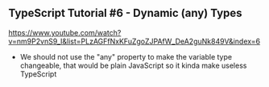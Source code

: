 ## TypeScript Tutorial #6 - Dynamic (any) Types

https://www.youtube.com/watch?v=nm9P2vnS9_I&list=PLzAGFfNxKFuZgoZJPAfW_DeA2guNk849V&index=6

- We should not use the "any" property to make the variable type changeable, that would be plain JavaScript so it kinda make useless TypeScript
